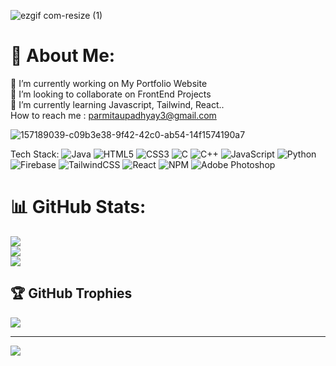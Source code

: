 

![ezgif com-resize (1)](https://github.com/Parmita14/Parmita14/assets/94154419/15cd156d-a57c-46b6-a30b-188b5d9945cf)

# 💫 About Me:
🔭 I’m currently working on My Portfolio Website<br>👯 I’m looking to collaborate on FrontEnd Projects<br>🌱 I’m currently learning Javascript, Tailwind, React..<br>How to reach me : parmitaupadhyay3@gmail.com

  ![157189039-c09b3e38-9f42-42c0-ab54-14f1574190a7](https://github.com/Parmita14/Parmita14/assets/94154419/ff725d55-ca4c-43a1-a11b-ecd9ac59f00e)
  
Tech Stack:
![Java](https://img.shields.io/badge/java-%23ED8B00.svg?style=for-the-badge&logo=java&logoColor=white) ![HTML5](https://img.shields.io/badge/html5-%23E34F26.svg?style=for-the-badge&logo=html5&logoColor=white) ![CSS3](https://img.shields.io/badge/css3-%231572B6.svg?style=for-the-badge&logo=css3&logoColor=white) ![C](https://img.shields.io/badge/c-%2300599C.svg?style=for-the-badge&logo=c&logoColor=white) ![C++](https://img.shields.io/badge/c++-%2300599C.svg?style=for-the-badge&logo=c%2B%2B&logoColor=white) ![JavaScript](https://img.shields.io/badge/javascript-%23323330.svg?style=for-the-badge&logo=javascript&logoColor=%23F7DF1E) ![Python](https://img.shields.io/badge/python-3670A0?style=for-the-badge&logo=python&logoColor=ffdd54) ![Firebase](https://img.shields.io/badge/firebase-%23039BE5.svg?style=for-the-badge&logo=firebase) ![TailwindCSS](https://img.shields.io/badge/tailwindcss-%2338B2AC.svg?style=for-the-badge&logo=tailwind-css&logoColor=white) ![React](https://img.shields.io/badge/react-%2320232a.svg?style=for-the-badge&logo=react&logoColor=%2361DAFB) ![NPM](https://img.shields.io/badge/NPM-%23000000.svg?style=for-the-badge&logo=npm&logoColor=white) ![Adobe Photoshop](https://img.shields.io/badge/adobephotoshop-%2331A8FF.svg?style=for-the-badge&logo=adobephotoshop&logoColor=white)
# 📊 GitHub Stats:
![](https://github-readme-stats.vercel.app/api?username=Parmita14&theme=radical&hide_border=false&include_all_commits=false&count_private=false)<br/>
![](https://github-readme-streak-stats.herokuapp.com/?user=Parmita14&theme=radical&hide_border=false)<br/>
![](https://github-readme-stats.vercel.app/api/top-langs/?username=Parmita14&theme=radical&hide_border=false&include_all_commits=false&count_private=false&layout=compact)

## 🏆 GitHub Trophies
![](https://github-profile-trophy.vercel.app/?username=Parmita14&theme=juicyfresh&no-frame=false&no-bg=false&margin-w=4)

---
[![](https://visitcount.itsvg.in/api?id=Parmita14&icon=0&color=11)](https://visitcount.itsvg.in)

<!-- Proudly created with GPRM ( https://gprm.itsvg.in ) -->
